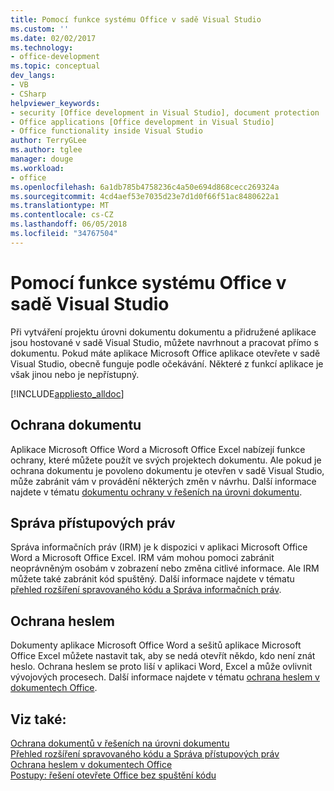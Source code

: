 ```yaml
---
title: Pomocí funkce systému Office v sadě Visual Studio
ms.custom: ''
ms.date: 02/02/2017
ms.technology:
- office-development
ms.topic: conceptual
dev_langs:
- VB
- CSharp
helpviewer_keywords:
- security [Office development in Visual Studio], document protection
- Office applications [Office development in Visual Studio]
- Office functionality inside Visual Studio
author: TerryGLee
ms.author: tglee
manager: douge
ms.workload:
- office
ms.openlocfilehash: 6a1db785b4758236c4a50e694d868cecc269324a
ms.sourcegitcommit: 4cd4aef53e7035d23e7d1d0f66f51ac8480622a1
ms.translationtype: MT
ms.contentlocale: cs-CZ
ms.lasthandoff: 06/05/2018
ms.locfileid: "34767504"
---
```

# <a name="use-office-functionality-inside-of-visual-studio"></a>Pomocí funkce systému Office v sadě Visual Studio
  Při vytváření projektu úrovni dokumentu dokumentu a přidružené aplikace jsou hostované v sadě Visual Studio, můžete navrhnout a pracovat přímo s dokumentu. Pokud máte aplikace Microsoft Office aplikace otevřete v sadě Visual Studio, obecně funguje podle očekávání. Některé z funkcí aplikace je však jinou nebo je nepřístupný.  
  
 [!INCLUDE[appliesto_alldoc](../vsto/includes/appliesto-alldoc-md.md)]  
  
## <a name="document-protection"></a>Ochrana dokumentu  
 Aplikace Microsoft Office Word a Microsoft Office Excel nabízejí funkce ochrany, které můžete použít ve svých projektech dokumentu. Ale pokud je ochrana dokumentu je povoleno dokumentu je otevřen v sadě Visual Studio, může zabránit vám v provádění některých změn v návrhu. Další informace najdete v tématu [dokumentu ochrany v řešeních na úrovni dokumentu](../vsto/document-protection-in-document-level-solutions.md).  
  
## <a name="information-rights-management"></a>Správa přístupových práv  
 Správa informačních práv (IRM) je k dispozici v aplikaci Microsoft Office Word a Microsoft Office Excel. IRM vám mohou pomoci zabránit neoprávněným osobám v zobrazení nebo změna citlivé informace. Ale IRM můžete také zabránit kód spuštěný. Další informace najdete v tématu [přehled rozšíření spravovaného kódu a Správa informačních práv](../vsto/information-rights-management-and-managed-code-extensions-overview.md).  
  
## <a name="password-protection"></a>Ochrana heslem  
 Dokumenty aplikace Microsoft Office Word a sešitů aplikace Microsoft Office Excel můžete nastavit tak, aby se nedá otevřít někdo, kdo není znát heslo. Ochrana heslem se proto liší v aplikaci Word, Excel a může ovlivnit vývojových procesech. Další informace najdete v tématu [ochrana heslem v dokumentech Office](../vsto/password-protection-on-office-documents.md).  
  
## <a name="see-also"></a>Viz také:  
 [Ochrana dokumentů v řešeních na úrovni dokumentu](../vsto/document-protection-in-document-level-solutions.md)   
 [Přehled rozšíření spravovaného kódu a Správa přístupových práv](../vsto/information-rights-management-and-managed-code-extensions-overview.md)   
 [Ochrana heslem v dokumentech Office](../vsto/password-protection-on-office-documents.md)   
 [Postupy: řešení otevřete Office bez spuštění kódu](../vsto/how-to-open-office-solutions-without-running-code.md)  
  
  